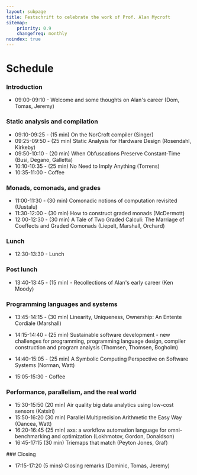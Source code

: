 ```yaml
---
layout: subpage
title: Festschrift to celebrate the work of Prof. Alan Mycroft
sitemap:
    priority: 0.9
    changefreq: monthly
noindex: true
---
```


# Schedule

### Introduction

* 09:00-09:10 - Welcome and some thoughts on Alan's career (Dom, Tomas, Jeremy)

### Static analysis and compilation

* 09:10-09:25 - (15 min) On the NorCroft compiler (Singer)
* 09:25-09:50 - (25 min) Static Analysis for Hardware Design (Rosendahl, Kirkeby)
* 09:50-10:10 - (20 min) When Obfuscations Preserve Constant-Time (Busi, Degano, Galletta)
* 10:10-10:35 - (25 min) No Need to Imply Anything (Torrens)
* 10:35-11:00 - Coffee

### Monads, comonads, and grades

* 11:00-11:30 - (30 min) Comonadic notions of computation revisited (Uustalu)
* 11:30-12:00 - (30 min) How to construct graded monads (McDermott)
* 12:00-12:30 - (30 min) A Tale of Two Graded Calculi: The Marriage of Coeffects and Graded Comonads (Liepelt, Marshall, Orchard)

### Lunch

* 12:30-13:30 - Lunch

### Post lunch 

* 13:40-13:45 - (15 min) - Recollections of Alan's early career (Ken Moody)

### Programming languages and systems

* 13:45-14:15 - (30 min) Linearity, Uniqueness, Ownership: An Entente Cordiale (Marshall)
* 14:15-14:40 - (25 min) Sustainable software development - new challenges for programming, programming language design, compiler construction and program analysis (Thomsen, Thomsen, Bogholm)
* 14:40-15:05 - (25 min) A Symbolic Computing Perspective on Software Systems (Norman, Watt)

* 15:05-15:30 - Coffee

### Performance, parallelism, and the real world

* 15:30-15:50 (20 min) Air quality big data analytics using low-cost sensors (Katsiri)
* 15:50-16:20 (30 min) Parallel Multiprecision Arithmetic the Easy Way (Oancea, Watt)
* 16:20-16:45 (25 min) axs: a workflow automation language for omni-benchmarking and optimization (Lokhmotov, Gordon, Donaldson)
* 16:45-17:15 (30 min) Triemaps that match (Peyton Jones, Graf)

### Closing

* 17:15-17:20 (5 mins) Closing remarks (Dominic, Tomas, Jeremy)
